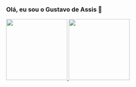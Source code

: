 ### Olá, eu sou o Gustavo de Assis 👋
<div align="compact">
  <a href="https://github.com/assisgustavo">
  <img height="165em" src="https://github-readme-stats.vercel.app/api?username=assisgustavo&show_icons=true&theme=dracula&include_all_commits=true&count_private=true"/>
  <img height="165em" src="https://github-readme-stats.vercel.app/api/top-langs/?username=assisgustavo&layout=compact&langs_count=7&theme=dracula"/>
</div>




